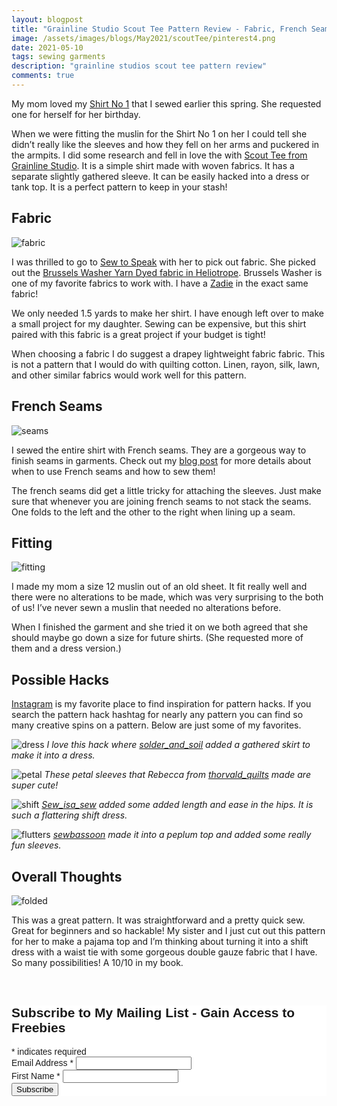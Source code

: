 ```yaml
---
layout: blogpost
title: "Grainline Studio Scout Tee Pattern Review - Fabric, French Seams, and Hacks"
image: /assets/images/blogs/May2021/scoutTee/pinterest4.png
date: 2021-05-10
tags: sewing garments
description: "grainline studios scout tee pattern review"
comments: true
---
```

My mom loved my [Shirt No 1](https://joyberrystudios.com/2021/02/15/shirtNo1.html) that I sewed earlier this spring. She requested one for herself for her birthday.

When we were fitting the muslin for the Shirt No 1 on her I could tell she didn’t really like the sleeves and how they fell on her arms and puckered in the armpits. I did some research and fell in love the with [Scout Tee from Grainline Studio](https://grainlinestudio.com/collections/summer-patterns/products/scout-tee?variant=22533587533906). It is a simple shirt made with woven fabrics. It has a separate slightly gathered sleeve. It can be easily hacked into a dress or tank top. It is a perfect pattern to keep in your stash!

## Fabric 

![fabric](/assets/images/blogs/May2021/scoutTee/fabric.jpg)

I was thrilled to go to [Sew to Speak](https://sewtospeakshoppe.com) with her to pick out fabric. She picked out the [Brussels Washer Yarn Dyed fabric in Heliotrope](https://sewtospeakshoppe.com/products/rk-brussels-washer-yarn-dyed-heliotrope?_pos=6&_sid=b8df5d052&_ss=r). Brussels Washer is one of my favorite fabrics to work with. I have a [Zadie](https://papertheorypatterns.com/products/zadie-jumpsuit-pdf-pattern) in the exact same fabric!

We only needed 1.5 yards to make her shirt. I have enough left over to make a small project for my daughter. Sewing can be expensive, but this shirt paired with this fabric is a great project if your budget is tight!

When choosing a fabric I do suggest a drapey lightweight fabric fabric. This is not a pattern that I would do with quilting cotton. Linen, rayon, silk, lawn, and other similar fabrics would work well for this pattern.

## French Seams

![seams](/assets/images/blogs/May2021/scoutTee/seams.jpg)

I sewed the entire shirt with French seams. They are a gorgeous way to finish seams in garments. Check out my [blog post](https://joyberrystudios.com/2021/04/23/frenchSeams.html) for more details about when to use French seams and how to sew them!

The french seams did get a little tricky for attaching the sleeves. Just make sure that whenever you are joining french seams to not stack the seams. One folds to the left and the other to the right when lining up a seam. 

## Fitting

![fitting](/assets/images/blogs/May2021/scoutTee/fitting.jpg)

I made my mom a size 12 muslin out of an old sheet. It fit really well and there were no alterations to be made, which was very surprising to the both of us! I’ve never sewn a muslin that needed no alterations before.

When I finished the garment and she tried it on we both agreed that she should maybe go down a size for future shirts. (She requested more of them and a dress version.) 

## Possible Hacks

[Instagram](https://www.instagram.com/explore/tags/scoutteehack/) is my favorite place to find inspiration for pattern hacks. If you search the pattern hack hashtag for nearly any pattern you can find so many creative spins on a pattern. Below are just some of my favorites. 

![dress](/assets/images/blogs/May2021/scoutTee/dress.jpg)
*I love this hack where [solder_and_soil](https://www.instagram.com/solder_and_soil/) added a gathered skirt to make it into a dress.*

![petal](/assets/images/blogs/May2021/scoutTee/petal.jpg)
*These petal sleeves that Rebecca from [thorvald_quilts](https://www.instagram.com/thorvald_quilts/) made are super cute!*

![shift](/assets/images/blogs/May2021/scoutTee/shift.jpg)
*[Sew_isa_sew](https://www.instagram.com/sew_isa_sew) added some added length and ease in the hips. It is such a flattering shift dress.*

![flutters](/assets/images/blogs/May2021/scoutTee/flutters.jpg)
*[sewbassoon](https://www.instagram.com/sewbassoon/) made it into a peplum top and added some really fun sleeves.*
 

## Overall Thoughts

![folded](/assets/images/blogs/May2021/scoutTee/folded.jpg)

This was a great pattern. It was straightforward and a pretty quick sew. Great for beginners and so hackable! My sister and I just cut out this pattern for her to make a pajama top and I’m thinking about turning it into a shift dress with a waist tie with some gorgeous double gauze fabric that I have. So many possibilities! A 10/10 in my book.





<br>

<!-- Begin Mailchimp Signup Form -->
<link href="//cdn-images.mailchimp.com/embedcode/classic-10_7.css" rel="stylesheet" type="text/css">
<style type="text/css">
    #mc_embed_signup{background:#fff; clear:left; font:14px Helvetica,Arial,sans-serif; }
    /* Add your own Mailchimp form style overrides in your site stylesheet or in this style block.
       We recommend moving this block and the preceding CSS link to the HEAD of your HTML file. */
</style>
<div id="mc_embed_signup">
<form action="https://Joyberrystudios.us1.list-manage.com/subscribe/post?u=eca5a397f2fb0d58dcb66315c&amp;id=99d28d5b5c" method="post" id="mc-embedded-subscribe-form" name="mc-embedded-subscribe-form" class="validate" target="_blank" novalidate>
    <div id="mc_embed_signup_scroll">
    <h2>Subscribe to My Mailing List - Gain Access to Freebies</h2>
<div class="indicates-required"><span class="asterisk">*</span> indicates required</div>
<div class="mc-field-group">
    <label for="mce-EMAIL">Email Address  <span class="asterisk">*</span>
</label>
    <input type="email" value="" name="EMAIL" class="required email" id="mce-EMAIL">
</div>
<div class="mc-field-group">
    <label for="mce-FNAME">First Name  <span class="asterisk">*</span>
</label>
    <input type="text" value="" name="FNAME" class="required" id="mce-FNAME">
</div>
    <div id="mce-responses" class="clear">
        <div class="response" id="mce-error-response" style="display:none"></div>
        <div class="response" id="mce-success-response" style="display:none"></div>
    </div>    <!-- real people should not fill this in and expect good things - do not remove this or risk form bot signups-->
    <div style="position: absolute; left: -5000px;" aria-hidden="true"><input type="text" name="b_eca5a397f2fb0d58dcb66315c_99d28d5b5c" tabindex="-1" value=""></div>
    <div class="clear"><input type="submit" value="Subscribe" name="subscribe" id="mc-embedded-subscribe" class="button"></div>
    </div>
</form>
</div>
<script type='text/javascript' src='//s3.amazonaws.com/downloads.mailchimp.com/js/mc-validate.js'></script><script type='text/javascript'>(function($) {window.fnames = new Array(); window.ftypes = new Array();fnames[0]='EMAIL';ftypes[0]='email';fnames[1]='FNAME';ftypes[1]='text';fnames[2]='LNAME';ftypes[2]='text';fnames[3]='ADDRESS';ftypes[3]='address';fnames[4]='PHONE';ftypes[4]='phone';fnames[5]='BIRTHDAY';ftypes[5]='birthday';fnames[6]='OPTIN';ftypes[6]='text';}(jQuery));var $mcj = jQuery.noConflict(true);</script>
<!--End mc_embed_signup-->

<br>
<br>
